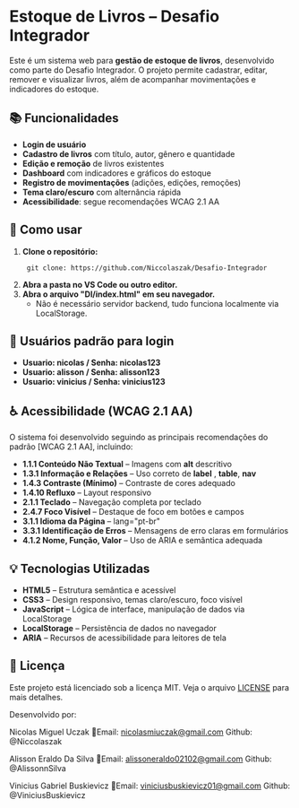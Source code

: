 # Estoque de Livros – Desafio Integrador

Este é um sistema web para **gestão de estoque de livros**, desenvolvido como parte do Desafio Integrador. O projeto permite cadastrar, editar, remover e visualizar livros, além de acompanhar movimentações e indicadores do estoque.

## 📚 Funcionalidades

- **Login de usuário** 
- **Cadastro de livros** com título, autor, gênero e quantidade
- **Edição e remoção** de livros existentes
- **Dashboard** com indicadores e gráficos do estoque
- **Registro de movimentações** (adições, edições, remoções)
- **Tema claro/escuro** com alternância rápida
- **Acessibilidade**: segue recomendações WCAG 2.1 AA

## 🚀 Como usar

1. **Clone o repositório:**
   ```
    git clone: https://github.com/Niccolaszak/Desafio-Integrador
   ```
2. **Abra a pasta no VS Code ou outro editor.**
3. **Abra o arquivo "DI/index.html" em seu navegador.**
   - Não é necessário servidor backend, tudo funciona localmente via LocalStorage.

## 👤 Usuários padrão para login

- **Usuario: nicolas / Senha: nicolas123**
- **Usuario: alisson / Senha: alisson123**
- **Usuario: vinicius / Senha: vinicius123**

## ♿️ Acessibilidade (WCAG 2.1 AA)

O sistema foi desenvolvido seguindo as principais recomendações do padrão [WCAG 2.1 AA], incluindo:

- **1.1.1 Conteúdo Não Textual** – Imagens com **alt** descritivo
- **1.3.1 Informação e Relações** – Uso correto de **label** , **table**, **nav**
- **1.4.3 Contraste (Mínimo)** – Contraste de cores adequado
- **1.4.10 Refluxo** – Layout responsivo
- **2.1.1 Teclado** – Navegação completa por teclado
- **2.4.7 Foco Visível** – Destaque de foco em botões e campos
- **3.1.1 Idioma da Página** – lang="pt-br"
- **3.3.1 Identificação de Erros** – Mensagens de erro claras em formulários
- **4.1.2 Nome, Função, Valor** – Uso de ARIA e semântica adequada

## 💡 Tecnologias Utilizadas

- **HTML5** – Estrutura semântica e acessível
- **CSS3** – Design responsivo, temas claro/escuro, foco visível
- **JavaScript** – Lógica de interface, manipulação de dados via LocalStorage
- **LocalStorage** – Persistência de dados no navegador
- **ARIA** – Recursos de acessibilidade para leitores de tela

## 📝 Licença

Este projeto está licenciado sob a licença MIT. Veja o arquivo [LICENSE](LICENSE) para mais detalhes.

Desenvolvido por:

Nicolas Miguel Uczak
📧Email: nicolasmiuczak@gmail.com
Github: @Niccolaszak

Alisson Eraldo Da Silva
📧Email: alissoneraldo02102@gmail.com
Github: @AlissonnSilva

Vinicius Gabriel Buskievicz
📧Email: viniciusbuskievicz01@gmail.com
Github: @ViniciusBuskievicz
